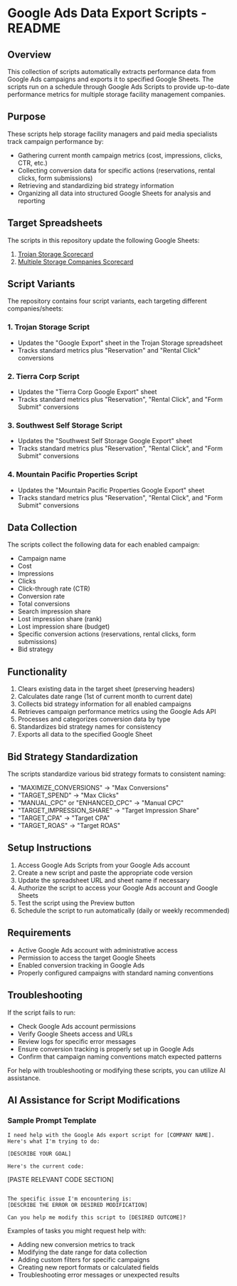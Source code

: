 # Google Ads Data Export Scripts - README

## Overview
This collection of scripts automatically extracts performance data from Google Ads campaigns and exports it to specified Google Sheets. The scripts run on a schedule through Google Ads Scripts to provide up-to-date performance metrics for multiple storage facility management companies.

## Purpose
These scripts help storage facility managers and paid media specialists track campaign performance by:
- Gathering current month campaign metrics (cost, impressions, clicks, CTR, etc.)
- Collecting conversion data for specific actions (reservations, rental clicks, form submissions)
- Retrieving and standardizing bid strategy information
- Organizing all data into structured Google Sheets for analysis and reporting

## Target Spreadsheets
The scripts in this repository update the following Google Sheets:
1. [Trojan Storage Scorecard](https://docs.google.com/spreadsheets/d/17tmy7-S-rIPCL56WhVnJ0j7X82_2Q-FTEB9P0z9obEI/edit?gid=1431996339#gid=1431996339)
2. [Multiple Storage Companies Scorecard](https://docs.google.com/spreadsheets/d/10jfWGMcVMxDEHqnI1HcB2i6tjxDJKuxRTHCEcJGAyBA/edit?gid=2102524254#gid=2102524254)

## Script Variants
The repository contains four script variants, each targeting different companies/sheets:

### 1. Trojan Storage Script
- Updates the "Google Export" sheet in the Trojan Storage spreadsheet
- Tracks standard metrics plus "Reservation" and "Rental Click" conversions

### 2. Tierra Corp Script
- Updates the "Tierra Corp Google Export" sheet
- Tracks standard metrics plus "Reservation", "Rental Click", and "Form Submit" conversions

### 3. Southwest Self Storage Script
- Updates the "Southwest Self Storage Google Export" sheet
- Tracks standard metrics plus "Reservation", "Rental Click", and "Form Submit" conversions

### 4. Mountain Pacific Properties Script
- Updates the "Mountain Pacific Properties Google Export" sheet
- Tracks standard metrics plus "Reservation", "Rental Click", and "Form Submit" conversions

## Data Collection
The scripts collect the following data for each enabled campaign:
- Campaign name
- Cost
- Impressions
- Clicks
- Click-through rate (CTR)
- Conversion rate
- Total conversions
- Search impression share
- Lost impression share (rank)
- Lost impression share (budget)
- Specific conversion actions (reservations, rental clicks, form submissions)
- Bid strategy

## Functionality
1. Clears existing data in the target sheet (preserving headers)
2. Calculates date range (1st of current month to current date)
3. Collects bid strategy information for all enabled campaigns
4. Retrieves campaign performance metrics using the Google Ads API
5. Processes and categorizes conversion data by type
6. Standardizes bid strategy names for consistency
7. Exports all data to the specified Google Sheet

## Bid Strategy Standardization
The scripts standardize various bid strategy formats to consistent naming:
- "MAXIMIZE_CONVERSIONS" → "Max Conversions"
- "TARGET_SPEND" → "Max Clicks"
- "MANUAL_CPC" or "ENHANCED_CPC" → "Manual CPC"
- "TARGET_IMPRESSION_SHARE" → "Target Impression Share"
- "TARGET_CPA" → "Target CPA"
- "TARGET_ROAS" → "Target ROAS"

## Setup Instructions
1. Access Google Ads Scripts from your Google Ads account
2. Create a new script and paste the appropriate code version
3. Update the spreadsheet URL and sheet name if necessary
4. Authorize the script to access your Google Ads account and Google Sheets
5. Test the script using the Preview button
6. Schedule the script to run automatically (daily or weekly recommended)

## Requirements
- Active Google Ads account with administrative access
- Permission to access the target Google Sheets
- Enabled conversion tracking in Google Ads
- Properly configured campaigns with standard naming conventions

## Troubleshooting
If the script fails to run:
- Check Google Ads account permissions
- Verify Google Sheets access and URLs
- Review logs for specific error messages
- Ensure conversion tracking is properly set up in Google Ads
- Confirm that campaign naming conventions match expected patterns

For help with troubleshooting or modifying these scripts, you can utilize AI assistance.

## AI Assistance for Script Modifications

### Sample Prompt Template

```
I need help with the Google Ads export script for [COMPANY NAME]. Here's what I'm trying to do:

[DESCRIBE YOUR GOAL]

Here's the current code:
```
[PASTE RELEVANT CODE SECTION]
```

The specific issue I'm encountering is:
[DESCRIBE THE ERROR OR DESIRED MODIFICATION]

Can you help me modify this script to [DESIRED OUTCOME]?
```

Examples of tasks you might request help with:
- Adding new conversion metrics to track
- Modifying the date range for data collection
- Adding custom filters for specific campaigns
- Creating new report formats or calculated fields
- Troubleshooting error messages or unexpected results
